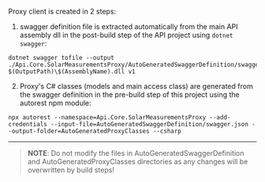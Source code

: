 Proxy client is created in 2 steps:

1. swagger definition file is extracted automatically from the main API assembly dll in the post-build step of the API project using `dotnet swagger`:
```
dotnet swagger tofile --output ./Api.Core.SolarMeasurementsProxy/AutoGeneratedSwaggerDefinition/swagger.json $(OutputPath)\$(AssemblyName).dll v1
```

2. Proxy's C# classes (models and main access class) are generated from the swagger definition in the pre-build step of this project using the autorest npm module:
```
npx autorest --namespace=Api.Core.SolarMeasurementsProxy --add-credentials --input-file=AutoGeneratedSwaggerDefinition/swagger.json --output-folder=AutoGeneratedProxyClasses --csharp
```

---

> **NOTE**: Do not modify the files in AutoGeneratedSwaggerDefinition and AutoGeneratedProxyClasses directories as any changes will be overwritten by build steps!

